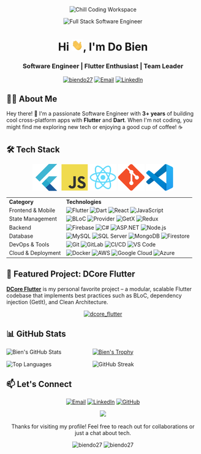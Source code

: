 <!-- HEADER SECTION -->
<p align="center">
  <img src="https://user-images.githubusercontent.com/74038190/225813708-98b745f2-7d22-48cf-9150-083f1b00d6c9.gif" alt="Chill Coding Workspace" width="700">
</p>

<p align="center">
  <img src="https://img.shields.io/badge/Full%20Stack-Software%20Engineer-0078D7?style=for-the-badge&logo=code&logoColor=white" alt="Full Stack Software Engineer"/>
</p>

<h1 align="center">Hi <img src="https://raw.githubusercontent.com/ABSphreak/ABSphreak/master/gifs/Hi.gif" width="30px">, I'm Do Bien</h1>
<h3 align="center">Software Engineer | Flutter Enthusiast | Team Leader</h3>

<p align="center">
  <a href="https://github.com/biendo27"><img src="https://komarev.com/ghpvc/?username=biendo27&label=Profile%20views&color=0e75b6&style=flat" alt="biendo27" /></a>
  <a href="mailto:biendo347@gmail.com"><img src="https://img.shields.io/badge/Email-biendo347@gmail.com-D14836?style=flat&logo=gmail&logoColor=white" alt="Email" /></a>
  <a href="https://www.linkedin.com/in/biendo27/"><img src="https://img.shields.io/badge/LinkedIn-biendo27-0077B5?style=flat&logo=linkedin&logoColor=white" alt="LinkedIn" /></a>
</p>

<!-- ABOUT ME SECTION -->
## 👨‍💻 About Me

Hey there! 👋 I'm a passionate Software Engineer with **3+ years** of building cool cross-platform apps with **Flutter** and **Dart**. When I'm not coding, you might find me exploring new tech or enjoying a good cup of coffee! ☕

<!-- TECH STACK SECTION -->
## 🛠️ Tech Stack

<p align="center">
  <img src="https://raw.githubusercontent.com/devicons/devicon/master/icons/flutter/flutter-original.svg" width="70">
  <img src="https://raw.githubusercontent.com/devicons/devicon/master/icons/javascript/javascript-original.svg" width="70">
  <img src="https://raw.githubusercontent.com/devicons/devicon/master/icons/react/react-original.svg" width="70">
  <img src="https://raw.githubusercontent.com/devicons/devicon/master/icons/git/git-original.svg" width="70">
  <img src="https://raw.githubusercontent.com/devicons/devicon/master/icons/vscode/vscode-original.svg" width="70">
</p>

<table>
  <tr>
    <td><strong>Category</strong></td>
    <td><strong>Technologies</strong></td>
  </tr>
  <tr>
    <td>Frontend & Mobile</td>
    <td>
      <img src="https://img.shields.io/badge/Flutter-02569B?style=flat&logo=flutter&logoColor=white" alt="Flutter" />
      <img src="https://img.shields.io/badge/Dart-0175C2?style=flat&logo=dart&logoColor=white" alt="Dart" />
      <img src="https://img.shields.io/badge/React-61DAFB?style=flat&logo=react&logoColor=black" alt="React" />
      <img src="https://img.shields.io/badge/JavaScript-F7DF1E?style=flat&logo=javascript&logoColor=black" alt="JavaScript" />
    </td>
  </tr>
  <tr>
    <td>State Management</td>
    <td>
      <img src="https://img.shields.io/badge/BLoC-02569B?style=flat&logo=flutter&logoColor=white" alt="BLoC" />
      <img src="https://img.shields.io/badge/Provider-4285F4?style=flat&logo=flutter&logoColor=white" alt="Provider" />
      <img src="https://img.shields.io/badge/GetX-8A2BE2?style=flat&logo=flutter&logoColor=white" alt="GetX" />
      <img src="https://img.shields.io/badge/Redux-764ABC?style=flat&logo=redux&logoColor=white" alt="Redux" />
    </td>
  </tr>
  <tr>
    <td>Backend</td>
    <td>
      <img src="https://img.shields.io/badge/Firebase-FFCA28?style=flat&logo=firebase&logoColor=black" alt="Firebase" />
      <img src="https://img.shields.io/badge/C%23-239120?style=flat&logo=c-sharp&logoColor=white" alt="C#" />
      <img src="https://img.shields.io/badge/ASP.NET-5C2D91?style=flat&logo=.net&logoColor=white" alt="ASP.NET" />
      <img src="https://img.shields.io/badge/Node.js-339933?style=flat&logo=node.js&logoColor=white" alt="Node.js" />
    </td>
  </tr>
  <tr>
    <td>Database</td>
    <td>
      <img src="https://img.shields.io/badge/MySQL-4479A1?style=flat&logo=mysql&logoColor=white" alt="MySQL" />
      <img src="https://img.shields.io/badge/SQL%20Server-CC2927?style=flat&logo=microsoft-sql-server&logoColor=white" alt="SQL Server" />
      <img src="https://img.shields.io/badge/MongoDB-47A248?style=flat&logo=mongodb&logoColor=white" alt="MongoDB" />
      <img src="https://img.shields.io/badge/Firestore-FFCA28?style=flat&logo=firebase&logoColor=black" alt="Firestore" />
    </td>
  </tr>
  <tr>
    <td>DevOps & Tools</td>
    <td>
      <img src="https://img.shields.io/badge/Git-F05032?style=flat&logo=git&logoColor=white" alt="Git" />
      <img src="https://img.shields.io/badge/GitLab-330F63?style=flat&logo=gitlab&logoColor=white" alt="GitLab" />
      <img src="https://img.shields.io/badge/CI%2FCD-2088FF?style=flat&logo=github-actions&logoColor=white" alt="CI/CD" />
      <img src="https://img.shields.io/badge/VS%20Code-007ACC?style=flat&logo=visual-studio-code&logoColor=white" alt="VS Code" />
    </td>
  </tr>
  <tr>
    <td>Cloud & Deployment</td>
    <td>
      <img src="https://img.shields.io/badge/Docker-2496ED?style=flat&logo=docker&logoColor=white" alt="Docker" />
      <img src="https://img.shields.io/badge/AWS-232F3E?style=flat&logo=amazon-aws&logoColor=white" alt="AWS" />
      <img src="https://img.shields.io/badge/Google%20Cloud-4285F4?style=flat&logo=google-cloud&logoColor=white" alt="Google Cloud" />
      <img src="https://img.shields.io/badge/Azure-0078D4?style=flat&logo=microsoft-azure&logoColor=white" alt="Azure" />
    </td>
  </tr>
</table>

<!-- KEY ACHIEVEMENTS SECTION -->
<!-- ## 🏆 Key Achievements

- **Team Leadership:** Spearheading multiple mobile projects and mentoring a team of 4 at DosTech Co.
- **Performance Boost:** Achieved a **50% increase in app performance** by refining state management strategies.
- **Blockchain & Security:** Developed blockchain-secured mobile applications with robust security protocols, contributing to **100K+ downloads**.
- **Academic Excellence:** Graduated top of my class (GPA: 3.67/4.0) from Vietnam Maritime University. -->

<!-- FEATURED PROJECT SECTION -->
## 🚀 Featured Project: DCore Flutter

[**DCore Flutter**](https://github.com/biendo27/dcore_flutter) is my personal favorite project – a modular, scalable Flutter codebase that implements best practices such as BLoC, dependency injection (GetIt), and Clean Architecture.

<p align="center">
  <a href="https://github.com/biendo27/dcore_flutter">
    <img src="https://img.shields.io/badge/GitHub-dcore__flutter-181717?style=for-the-badge&logo=github" alt="dcore_flutter" />
  </a>
</p>

<!-- GITHUB STATS SECTION -->
## 📊 GitHub Stats

<div style="display: grid; grid-template-columns: 3fr 4fr; grid-template-rows: auto auto; grid-gap: 15px; margin-bottom: 20px;">
  <!-- GitHub Readme Stats Card - Left side, spanning 2 rows -->
  <div style="grid-column: 1; grid-row: 1 / span 2;">
    <img src="https://github-readme-stats.vercel.app/api?username=biendo27&show_icons=true&theme=github_dark&include_all_commits=true&count_private=true&hide_border=true" alt="Bien's GitHub Stats" width="100%" style="margin-bottom: 15px;" />
    <img src="https://github-readme-stats.vercel.app/api/top-langs/?username=biendo27&layout=compact&theme=github_dark&hide_border=true" alt="Top Languages" width="100%" />
  </div>
  
  <!-- Right Side: Trophy and Streak -->
  <div style="grid-column: 2; grid-row: 1 / span 2;">
    <a href="https://github.com/ryo-ma/github-profile-trophy" style="display: block; margin-bottom: 15px;">
      <img src="https://github-profile-trophy.vercel.app/?username=biendo27&column=4&theme=darkhub" alt="Bien's Trophy" width="100%" />
    </a>
    <img src="https://github-readme-streak-stats.herokuapp.com/?user=biendo27&theme=dark&hide_border=true" alt="GitHub Streak" width="100%" />
  </div>
</div>

<!-- CONNECT SECTION -->
## 📫 Let's Connect

<p align="center">
  <a href="mailto:biendo347@gmail.com"><img src="https://img.shields.io/badge/Email-biendo347@gmail.com-D14836?style=for-the-badge&logo=gmail&logoColor=white" alt="Email" /></a>
  <a href="https://www.linkedin.com/in/biendo27/"><img src="https://img.shields.io/badge/LinkedIn-0077B5?style=for-the-badge&logo=linkedin&logoColor=white" alt="LinkedIn" /></a>
  <a href="https://github.com/biendo27"><img src="https://img.shields.io/badge/GitHub-181717?style=for-the-badge&logo=github&logoColor=white" alt="GitHub" /></a>
</p>


<p align="center">
  <img src="https://media.giphy.com/media/jpVnC65DmYeyRL4LHS/giphy.gif" width="70">
</p>

<p align="center">
  Thanks for visiting my profile! Feel free to reach out for collaborations or just a chat about tech.
</p>

<p align="center">
  <img src="https://komarev.com/ghpvc/?username=biendo27&label=Visitors&color=0e75b6&style=flat" alt="biendo27" />
  <img src="https://img.shields.io/github/followers/biendo27?label=Followers" alt="biendo27" />
</p>